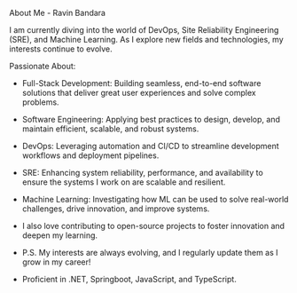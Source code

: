About Me - Ravin Bandara

I am currently diving into the world of DevOps, Site Reliability Engineering (SRE), and Machine Learning. As I explore new fields and technologies, my interests continue to evolve.

Passionate About:

- Full-Stack Development: Building seamless, end-to-end software solutions that deliver great user experiences and solve complex problems.

- Software Engineering: Applying best practices to design, develop, and maintain efficient, scalable, and robust systems.

- DevOps: Leveraging automation and CI/CD to streamline development workflows and deployment pipelines.

- SRE: Enhancing system reliability, performance, and availability to ensure the systems I work on are scalable and resilient.

- Machine Learning: Investigating how ML can be used to solve real-world challenges, drive innovation, and improve systems.

- I also love contributing to open-source projects to foster innovation and deepen my learning.

- P.S. My interests are always evolving, and I regularly update them as I grow in my career!

- Proficient in .NET, Springboot, JavaScript, and TypeScript.
